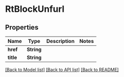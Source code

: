 # RtBlockUnfurl

## Properties

Name | Type | Description | Notes
------------ | ------------- | ------------- | -------------
**href** | **String** |  | 
**title** | **String** |  | 

[[Back to Model list]](../README.md#documentation-for-models) [[Back to API list]](../README.md#documentation-for-api-endpoints) [[Back to README]](../README.md)


